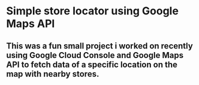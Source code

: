 # Simple store locator using Google Maps API

## This was a fun small project i worked on recently using Google Cloud Console and Google Maps API to fetch data of a specific location on the map with nearby stores.
